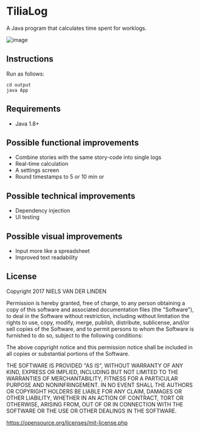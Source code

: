 # TiliaLog

A Java program that calculates time spent for worklogs.

![image](https://s4.postimg.org/iqm8d5fml/tilialog_0_4_reduced.png)

## Instructions

Run as follows:

    cd output
    java App

## Requirements

* Java 1.8+

## Possible functional improvements

* Combine stories with the same story-code into single logs
* Real-time calculation
* A settings screen
* Round timestamps to 5 or 10 min or <setting>

## Possible technical improvements

* Dependency injection
* UI testing

## Possible visual improvements

* Input more like a spreadsheet
* Improved text readability

## License

Copyright 2017 NIELS VAN DER LINDEN

Permission is hereby granted, free of charge, to any person obtaining a copy of this software and associated documentation files (the "Software"), to deal in the Software without restriction, including without limitation the rights to use, copy, modify, merge, publish, distribute, sublicense, and/or sell copies of the Software, and to permit persons to whom the Software is furnished to do so, subject to the following conditions:

The above copyright notice and this permission notice shall be included in all copies or substantial portions of the Software.

THE SOFTWARE IS PROVIDED "AS IS", WITHOUT WARRANTY OF ANY KIND, EXPRESS OR IMPLIED, INCLUDING BUT NOT LIMITED TO THE WARRANTIES OF MERCHANTABILITY, FITNESS FOR A PARTICULAR PURPOSE AND NONINFRINGEMENT. IN NO EVENT SHALL THE AUTHORS OR COPYRIGHT HOLDERS BE LIABLE FOR ANY CLAIM, DAMAGES OR OTHER LIABILITY, WHETHER IN AN ACTION OF CONTRACT, TORT OR OTHERWISE, ARISING FROM, OUT OF OR IN CONNECTION WITH THE SOFTWARE OR THE USE OR OTHER DEALINGS IN THE SOFTWARE.

https://opensource.org/licenses/mit-license.php
